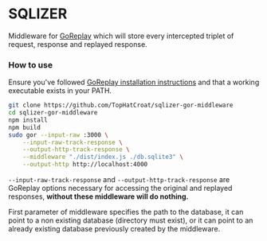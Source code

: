# SQLIZER

Middleware for [GoReplay](https://github.com/buger/goreplay/) which will store every intercepted triplet of request, response and replayed response.

### How to use

Ensure you've followed [GoReplay installation instructions](https://github.com/buger/goreplay/#installation) and that a working executable exists in your PATH.

```sh
git clone https://github.com/TopHatCroat/sqlizer-gor-middleware
cd sqlizer-gor-middleware
npm install
npm build
sudo gor --input-raw :3000 \
    --input-raw-track-response \
    --output-http-track-response \
    --middleware "./dist/index.js ./db.sqlite3" \
    --output-http http://localhost:4000
```
`--input-raw-track-response` and `--output-http-track-response` are GoReplay options necessary for accessing the original and replayed responses, **without these middleware will do nothing.**
 
First parameter of middleware specifies the path to the database, it can point to a non existing database (directory must exist), or it can point to an already existing database previously created by the middleware.
